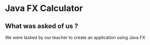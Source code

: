 # Java FX Calculator

## What was asked of us ?
We were tasked by our teacher to create an application using Java FX
